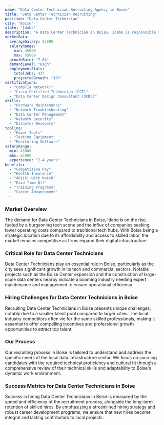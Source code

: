 ```yaml
---
name: "Data Center Technician Recruiting Agency in Boise"
title: "Data Center Technician Recruiting"
position: "Data Center Technician"
city: "Boise"
state: "Idaho"
description: "A Data Center Technician in Boise, Idaho is responsible for overseeing data center performance and security, organizing and managing equipment, troubleshooting issues and maintaining compliance with set standards."
marketData:
  averageSalary: 55000
  salaryRange:
    min: 45000
    max: 65000
  growthRate: "7.8%"
  demandLevel: "High"
  employmentStats:
    totalJobs: 437
    projectedGrowth: "12%"
certifications:
  - "CompTIA Network+"
  - "Cisco Certified Technician (CCT)"
  - "Data Center Design Consultant (DCDC)"
skills:
  - "Hardware Maintenance"
  - "Network Troubleshooting"
  - "Data Center Management"
  - "Network Security"
  - "Disaster Recovery"
tooling:
  - "Power Tools"
  - "Testing Equipment"
  - "Monitoring Software"
salaryRange:
  min: 45000
  max: 65000
  experience: "2-4 years"
benefits:
  - "Competitive Pay"
  - "Health Insurance"
  - "401(k) with Match"
  - "Paid Time Off"
  - "Training Programs"
  - "Career Advancement"
---
```


### Market Overview
The demand for Data Center Technicians in Boise, Idaho is on the rise, fueled by a burgeoning tech scene and the influx of companies seeking lower operating costs compared to traditional tech hubs. With Boise being a strategic location due to its affordability and access to skilled labor, the market remains competitive as firms expand their digital infrastructure.

### Critical Role for Data Center Technicians
Data Center Technicians play an essential role in Boise, particularly as the city sees significant growth in its tech and commercial sectors. Notable projects such as the Boise Center expansion and the construction of large-scale data centers nearby indicate a booming industry needing expert maintenance and management to ensure operational efficiency.

### Hiring Challenges for Data Center Technicians in Boise
Recruiting Data Center Technicians in Boise presents unique challenges, notably due to a smaller talent pool compared to larger cities. The local industry competitors often vie for the same skilled professionals, making it essential to offer compelling incentives and professional growth opportunities to attract top talent.

### Our Process
Our recruiting process in Boise is tailored to understand and address the specific needs of the local data infrastructure sector. We focus on sourcing candidates with the required technical proficiency and cultural fit through a comprehensive review of their technical skills and adaptability to Boise's dynamic work environment.

### Success Metrics for Data Center Technicians in Boise
Success in hiring Data Center Technicians in Boise is measured by the speed and efficiency of the recruitment process, alongside the long-term retention of skilled hires. By emphasizing a streamlined hiring strategy and robust career development programs, we ensure that new hires become integral and lasting contributors to local projects.